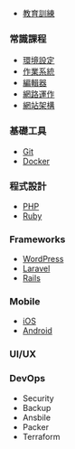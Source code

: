 * [教育訓練](README.md)

### 常識課程

* [環境設定](general/environment.md)
* [作業系統](general/linux.md)
* [編輯器](general/editor.md)
* [網路運作](general/network.md)
* [網站架構](general/website.md)

### 基礎工具

* [Git](tools/git.md)
* [Docker](tools/docker.md)

### 程式設計

* [PHP](programming/php.md)
* [Ruby](programming/ruby.md)

### Frameworks

* [WordPress](framework/wordpress.md)
* [Laravel](framework/laravel.md)
* [Rails](framework/rails.md)

### Mobile

* [iOS](mobile/ios.md)
* [Android](mobile/android.md)

### UI/UX

### DevOps

* Security
* Backup
* Ansbile
* Packer
* Terraform
